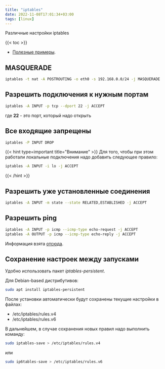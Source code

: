 ```yaml
---
title: "iptables"
date: 2022-11-08T17:01:34+03:00
tags: [linux]
---
```


Различные настройки iptables

{{< toc >}}

* [Полезные примеры](http://vasilisc.com/21-examples-iptables).

## MASQUERADE

```bash
iptables -t nat -A POSTROUTING -o eth0 -s 192.168.0.0/24 -j MASQUERADE
```

## Разрешить подключения к нужным портам

```bash
iptables -A INPUT -p tcp --dport 22 -j ACCEPT
```

где **22** - это порт, который надо открыть

## Все входящие запрещены

```bash
iptables -P INPUT DROP
```

{{< hint type=important title="Внимание" >}}
Для того, чтобы при этом работали локальные подключения надо добавить следующее правило:

```bash
iptables -A INPUT -i lo -j ACCEPT
```

{{< /hint >}}

## Разрешить уже установленные соединения

```bash
iptables -A INPUT -m state --state RELATED,ESTABLISHED -j ACCEPT
```

## Разрешить ping

```bash
iptables -A INPUT -p icmp --icmp-type echo-request -j ACCEPT
iptables -A OUTPUT -p icmp --icmp-type echo-reply -j ACCEPT
```

Информация взята [отсюда](https://linux-notes.org/razreshit-zablokirovat-ping-icmp-pakety-v-unix-linux).

## Сохранение настроек между запусками

Удобно использовать пакет *iptables-persistent*.

Для Debian-based дистрибутивов:

```bash
sudo apt install iptables-persistent
```

После установки автоматически будут сохранены текущие настройки в файлах:

* /etc/iptables/rules.v4
* /etc/iptables/rules.v6

В дальнейшем, в случае сохранения новых правил надо выполнить команду:

```bash
sudo iptables-save > /etc/iptables/rules.v4
```

или

```bash
sudo ip6tables-save > /etc/iptables/rules.v6
```
